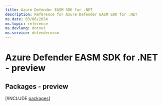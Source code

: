 ```yaml
---
title: Azure Defender EASM SDK for .NET
description: Reference for Azure Defender EASM SDK for .NET
ms.date: 03/06/2024
ms.topic: reference
ms.devlang: dotnet
ms.service: defendereasm
---
```

# Azure Defender EASM SDK for .NET - preview
## Packages - preview
[!INCLUDE [packages](defender-easm-index.md)]